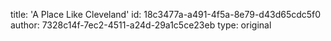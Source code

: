 title: 'A Place Like Cleveland'
id: 18c3477a-a491-4f5a-8e79-d43d65cdc5f0
author: 7328c14f-7ec2-4511-a24d-29a1c5ce23eb
type: original

